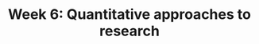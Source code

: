 ---
title: 'Week 6: Quantitative approaches to research'
description:
  'In Module 4 we look at how positivist/post-positivist views have shaped knowledge production through quantitative research approaches. In Week 6, we will consider how these fundamental beliefs about knowledge and truth are reflected in the criteria used to define, conduct and appraise quantitative research.'
prev: /week5introknow
next: /week7stats
type: chapter
id: 7
---